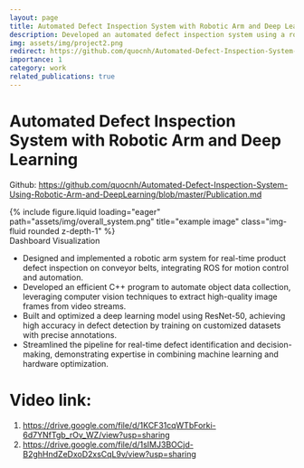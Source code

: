 ```yaml
---
layout: page
title: Automated Defect Inspection System with Robotic Arm and Deep Learning
description: Developed an automated defect inspection system using a robotic arm, computer vision, and deep learning to efficiently detect and classify product defects on a conveyor belt.
img: assets/img/project2.png
redirect: https://github.com/quocnh/Automated-Defect-Inspection-System-Using-Robotic-Arm-and-DeepLearning/blob/master/Publication.md
importance: 1
category: work
related_publications: true
---
```


# Automated Defect Inspection System with Robotic Arm and Deep Learning
Github: https://github.com/quocnh/Automated-Defect-Inspection-System-Using-Robotic-Arm-and-DeepLearning/blob/master/Publication.md

<div class="row">
    <div class="col-sm mt-3 mt-md-0">
        {% include figure.liquid loading="eager" path="assets/img/overall_system.png" title="example image" class="img-fluid rounded z-depth-1" %}
    </div>
  
</div>
<div class="caption">
  Dashboard Visualization
</div>

- Designed and implemented a robotic arm system for real-time product defect inspection on conveyor belts, integrating ROS for motion control and automation.
- Developed an efficient C++ program to automate object data collection, leveraging computer vision techniques to extract high-quality image frames from video streams.
- Built and optimized a deep learning model using ResNet-50, achieving high accuracy in defect detection by training on customized datasets with precise annotations.
- Streamlined the pipeline for real-time defect identification and decision-making, demonstrating expertise in combining machine learning and hardware optimization.

    
# Video link:
1. https://drive.google.com/file/d/1KCF31cqWTbForki-6d7YNfTgb_rOv_WZ/view?usp=sharing
2. https://drive.google.com/file/d/1sIMJ3BOCjd-B2ghHndZeDxoD2xsCqL9v/view?usp=sharing




 


